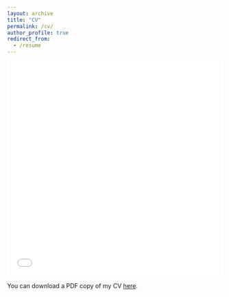 ```yaml
---
layout: archive
title: "CV"
permalink: /cv/
author_profile: true
redirect_from:
  - /resume
---
```


<iframe src="{{ site.url }}/files/pdf/CVCicero.pdf" width="100%" height="500" frameborder="no" border="0" marginwidth="0" marginheight="0"></iframe>


You can download a PDF copy of my CV [here](/files/pdf/CVCicero.pdf).
